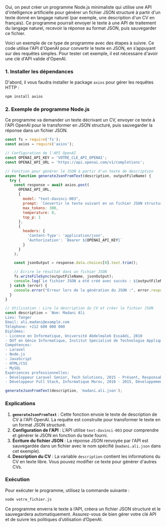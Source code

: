 Oui, on peut créer un programme Node.js minimaliste qui utilise une API d'intelligence artificielle pour générer un fichier JSON structuré à partir d'un texte donné en langage naturel (par exemple, une description d'un CV en français). Ce programme pourrait envoyer le texte à une API de traitement du langage naturel, recevoir la réponse au format JSON, puis sauvegarder ce fichier. 

Voici un exemple de ce type de programme avec des étapes à suivre. Ce code utilise l'API d'OpenAI pour convertir le texte en JSON, en s’appuyant sur des requêtes simples. Pour tester cet exemple, il est nécessaire d'avoir une clé d'API valide d'OpenAI.

### 1. Installer les dépendances

D'abord, il vous faudra installer le package `axios` pour gérer les requêtes HTTP :

```bash
npm install axios
```

### 2. Exemple de programme Node.js

Ce programme va demander un texte décrivant un CV, envoyer ce texte à l'API OpenAI pour le transformer en JSON structuré, puis sauvegarder la réponse dans un fichier JSON.

```javascript
const fs = require('fs');
const axios = require('axios');

// Configuration de l'API OpenAI
const OPENAI_API_KEY = 'VOTRE_CLE_API_OPENAI';
const OPENAI_API_URL = 'https://api.openai.com/v1/completions';

// Fonction pour générer le JSON à partir d'un texte de description
async function generateJsonFromText(description, outputFileName) {
  try {
    const response = await axios.post(
      OPENAI_API_URL,
      {
        model: "text-davinci-003",
        prompt: `Convertir le texte suivant en un fichier JSON structuré pour un CV. Le JSON doit inclure "etat_civil", "diplomes", "competences" et "experiences_professionnelles".\n\nTexte:\n${description}\n\nJSON:`,
        max_tokens: 300,
        temperature: 0,
        top_p: 1
      },
      {
        headers: {
          'Content-Type': 'application/json',
          'Authorization': `Bearer ${OPENAI_API_KEY}`
        }
      }
    );

    const jsonOutput = response.data.choices[0].text.trim();

    // Écrire le résultat dans un fichier JSON
    fs.writeFileSync(outputFileName, jsonOutput);
    console.log(`Le fichier JSON a été créé avec succès : ${outputFileName}`);
  } catch (error) {
    console.error("Erreur lors de la génération du JSON :", error.response ? error.response.data : error.message);
  }
}

// Utilisation : Lire la description du CV et créer le fichier JSON
const description = `Nom: Madani Ali
Lieu: Tanger
Email: ali.madani@example.com
Téléphone: +212 600 000 000
Diplômes:
- Licence en Informatique, Université Abdelmalek Essaâdi, 2010
- DUT en Génie Informatique, Institut Spécialisé de Technologie Appliquée de Tanger, 2007
Compétences:
- Laravel
- Node.js
- JavaScript
- HTML/CSS
- MySQL
Expériences professionnelles:
- Développeur Laravel Senior, Tech Solutions, 2015 - Présent, Responsable du développement et de la maintenance d'applications en Laravel.
- Développeur Full Stack, Informatique Maroc, 2010 - 2015, Développement d'applications web avec Laravel et Node.js.`;

generateJsonFromText(description, 'madani.ali.json');
```

### Explications

1. **`generateJsonFromText`** : Cette fonction envoie le texte de description de CV à l'API OpenAI. La requête est construite pour transformer le texte en un format JSON structuré.
2. **Configuration de l'API** : L'API utilise `text-davinci-003` pour comprendre et générer le JSON en fonction du texte fourni.
3. **Écriture du fichier JSON** : La réponse JSON renvoyée par l'API est sauvegardée dans un fichier avec le nom spécifié (`madani.ali.json` dans cet exemple).
4. **Description du CV** : La variable `description` contient les informations du CV en texte libre. Vous pouvez modifier ce texte pour générer d'autres CVs.

### Exécution

Pour exécuter le programme, utilisez la commande suivante :

```bash
node votre_fichier.js
```

Ce programme enverra le texte à l’API, créera un fichier JSON structuré et le sauvegardera automatiquement. Assurez-vous de bien gérer votre clé API et de suivre les politiques d’utilisation d’OpenAI.